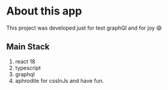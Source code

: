 # About this app

This project was developed just for test graphQl and for joy 😄

## Main Stack

1. react 18
1. typescript
1. graphql
1. aphrodite for cssInJs and have fun.
